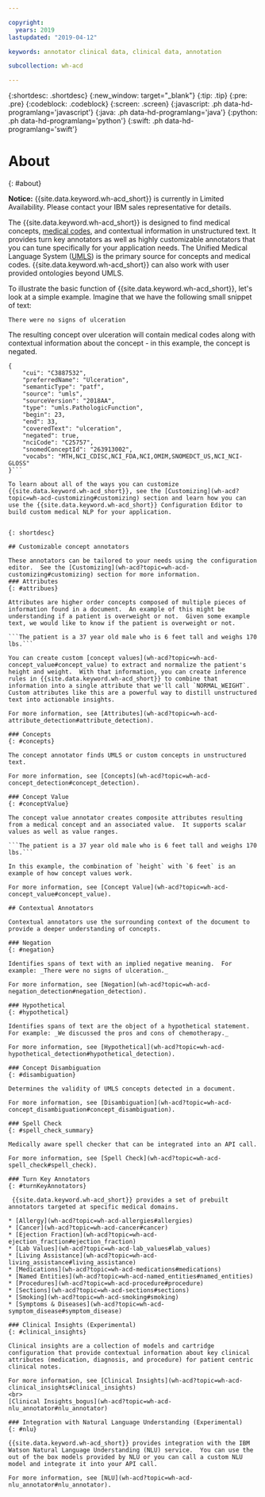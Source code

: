 ```yaml
---

copyright:
  years: 2019
lastupdated: "2019-04-12"

keywords: annotator clinical data, clinical data, annotation

subcollection: wh-acd

---
```


{:shortdesc: .shortdesc}
{:new_window: target="_blank"}
{:tip: .tip}
{:pre: .pre}
{:codeblock: .codeblock}
{:screen: .screen}
{:javascript: .ph data-hd-programlang='javascript'}
{:java: .ph data-hd-programlang='java'}
{:python: .ph data-hd-programlang='python'}
{:swift: .ph data-hd-programlang='swift'}

# About
{: #about}

**Notice:** {{site.data.keyword.wh-acd_short}} is currently in Limited Availability. Please contact your IBM sales representative for details.

The {{site.data.keyword.wh-acd_short}} is designed to find medical concepts, [medical codes](wh-acd?topic=wh-acd-medical_codes#medical_codes), and contextual information in unstructured text. It provides turn key annotators as well as highly customizable annotators that you can tune specifically for your application needs.  The Unified Medical Language System ([UMLS](https://www.nlm.nih.gov/research/umls/)) is the primary source for concepts and medical codes. {{site.data.keyword.wh-acd_short}} can also work with user provided ontologies beyond UMLS.  

To illustrate the basic function of  {{site.data.keyword.wh-acd_short}}, let's look at a simple example.  Imagine that we have the following small snippet of text:

```There were no signs of ulceration```

The resulting concept over ulceration will contain medical codes along with contextual information about the concept - in this example, the concept is negated.

```
{
    "cui": "C3887532",
    "preferredName": "Ulceration",
    "semanticType": "patf",
    "source": "umls",
    "sourceVersion": "2018AA",
    "type": "umls.PathologicFunction",
    "begin": 23,
    "end": 33,
    "coveredText": "ulceration",
    "negated": true,
    "nciCode": "C25757",
    "snomedConceptId": "263913002",
    "vocabs": "MTH,NCI_CDISC,NCI_FDA,NCI,OMIM,SNOMEDCT_US,NCI_NCI-GLOSS"
}```

To learn about all of the ways you can customize  {{site.data.keyword.wh-acd_short}}, see the [Customizing](wh-acd?topic=wh-acd-customizing#customizing) section and learn how you can use the {{site.data.keyword.wh-acd_short}} Configuration Editor to build custom medical NLP for your application.


{: shortdesc}

## Customizable concept annotators

These annotators can be tailored to your needs using the configuration editor.  See the [Customizing](wh-acd?topic=wh-acd-customizing#customizing) section for more information.
### Attributes
{: #attribues}

Attributes are higher order concepts composed of multiple pieces of information found in a document.  An example of this might be understanding if a patient is overweight or not.  Given some example text, we would like to know if the patient is overweight or not.

```The patient is a 37 year old male who is 6 feet tall and weighs 170 lbs.```

You can create custom [concept values](wh-acd?topic=wh-acd-concept_value#concept_value) to extract and normalize the patient's height and weight.  With that information, you can create inference rules in {{site.data.keyword.wh-acd_short}} to combine that information into a single attribute that we'll call `NORMAL_WEIGHT`.  Custom attributes like this are a powerful way to distill unstructured text into actionable insights.

For more information, see [Attributes](wh-acd?topic=wh-acd-attribute_detection#attribute_detection).

### Concepts
{: #concepts}

The concept annotator finds UMLS or custom concepts in unstructured text.

For more information, see [Concepts](wh-acd?topic=wh-acd-concept_detection#concept_detection).

### Concept Value
{: #conceptValue}

The concept value annotator creates composite attributes resulting from a medical concept and an associated value.  It supports scalar values as well as value ranges.  

```The patient is a 37 year old male who is 6 feet tall and weighs 170 lbs.```

In this example, the combination of `height` with `6 feet` is an example of how concept values work.

For more information, see [Concept Value](wh-acd?topic=wh-acd-concept_value#concept_value).

## Contextual Annotators

Contextual annotators use the surrounding context of the document to provide a deeper understanding of concepts.

### Negation
{: #negation}

Identifies spans of text with an implied negative meaning.  For example: _There were no signs of ulceration._

For more information, see [Negation](wh-acd?topic=wh-acd-negation_detection#negation_detection).

### Hypothetical
{: #hypothetical}

Identifies spans of text are the object of a hypothetical statement.  For example: _We discussed the pros and cons of chemotherapy._

For more information, see [Hypothetical](wh-acd?topic=wh-acd-hypothetical_detection#hypothetical_detection).

### Concept Disambiguation
{: #disambiguation}

Determines the validity of UMLS concepts detected in a document.

For more information, see [Disambiguation](wh-acd?topic=wh-acd-concept_disambiguation#concept_disambiguation).

### Spell Check
{: #spell_check_summary}

Medically aware spell checker that can be integrated into an API call.

For more information, see [Spell Check](wh-acd?topic=wh-acd-spell_check#spell_check).

### Turn Key Annotators
{: #turnKeyAnnotators}

 {{site.data.keyword.wh-acd_short}} provides a set of prebuilt annotators targeted at specific medical domains.

* [Allergy](wh-acd?topic=wh-acd-allergies#allergies)
* [Cancer](wh-acd?topic=wh-acd-cancer#cancer)
* [Ejection Fraction](wh-acd?topic=wh-acd-ejection_fraction#ejection_fraction)
* [Lab Values](wh-acd?topic=wh-acd-lab_values#lab_values)
* [Living Assistance](wh-acd?topic=wh-acd-living_assistance#living_assistance)
* [Medications](wh-acd?topic=wh-acd-medications#medications)
* [Named Entities](wh-acd?topic=wh-acd-named_entities#named_entities)
* [Procedures](wh-acd?topic=wh-acd-procedure#procedure)
* [Sections](wh-acd?topic=wh-acd-sections#sections)
* [Smoking](wh-acd?topic=wh-acd-smoking#smoking)
* [Symptoms & Diseases](wh-acd?topic=wh-acd-symptom_disease#symptom_disease)

### Clinical Insights (Experimental)
{: #clinical_insights}

Clinical insights are a collection of models and cartridge configuration that provide contextual information about key clinical attributes (medication, diagnosis, and procedure) for patient centric clinical notes.

For more information, see [Clinical Insights](wh-acd?topic=wh-acd-clinical_insights#clinical_insights)
<br>
[Clinical Insights_bogus](wh-acd?topic=wh-acd-nlu_annotator#nlu_annotator)

### Integration with Natural Language Understanding (Experimental)
{: #nlu}

{{site.data.keyword.wh-acd_short}} provides integration with the IBM Watson Natural Language Understanding (NLU) service.  You can use the out of the box models provided by NLU or you can call a custom NLU model and integrate it into your API call.

For more information, see [NLU](wh-acd?topic=wh-acd-nlu_annotator#nlu_annotator).
